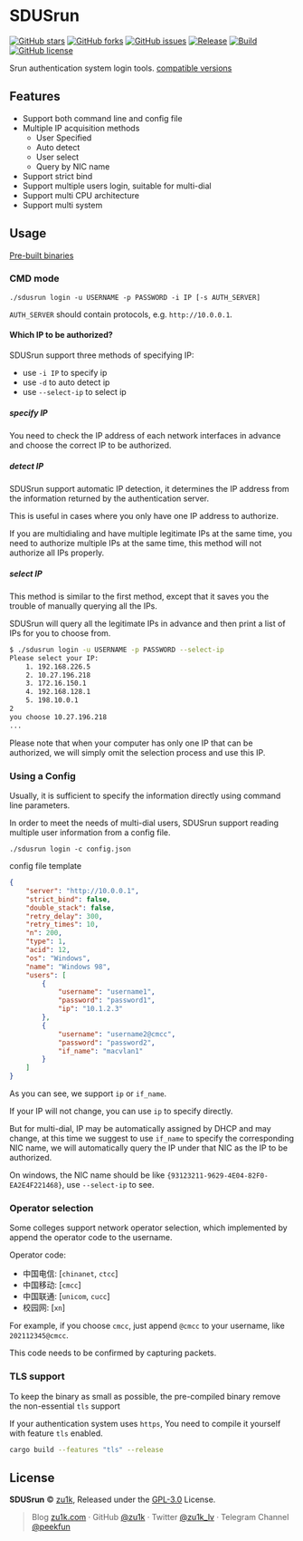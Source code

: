 # SDUSrun

[![GitHub stars](https://img.shields.io/github/stars/zu1k/sdusrun)](https://github.com/zu1k/sdusrun/stargazers)
[![GitHub forks](https://img.shields.io/github/forks/zu1k/sdusrun)](https://github.com/zu1k/sdusrun/network)
[![GitHub issues](https://img.shields.io/github/issues/zu1k/sdusrun)](https://github.com/zu1k/sdusrun/issues)
[![Release](https://img.shields.io/github/release/zu1k/sdusrun)](https://github.com/zu1k/sdusrun/releases)
[![Build](https://github.com/zu1k/sdusrun/actions/workflows/build.yml/badge.svg)](https://github.com/zu1k/sdusrun/actions/workflows/build.yml)
[![GitHub license](https://img.shields.io/github/license/zu1k/sdusrun)](https://github.com/zu1k/sdusrun/blob/master/LICENSE)

Srun authentication system login tools. [compatible versions](https://github.com/zu1k/sdusrun/issues/4)

## Features

- Support both command line and config file
- Multiple IP acquisition methods
  - User Specified
  - Auto detect
  - User select
  - Query by NIC name
- Support strict bind
- Support multiple users login, suitable for multi-dial
- Support multi CPU architecture
- Support multi system

## Usage

[Pre-built binaries](https://github.com/zu1k/sdusrun/releases)

### CMD mode

```
./sdusrun login -u USERNAME -p PASSWORD -i IP [-s AUTH_SERVER]
```

`AUTH_SERVER` should contain protocols, e.g. `http://10.0.0.1`.

#### Which IP to be authorized?

SDUSrun support three methods of specifying IP:

- use `-i IP` to specify ip
- use `-d` to auto detect ip
- use `--select-ip` to select ip

##### specify IP

You need to check the IP address of each network interfaces in advance and choose the correct IP to be authorized.

##### detect IP

SDUSrun support automatic IP detection, it determines the IP address from the information returned by the authentication server.

This is useful in cases where you only have one IP address to authorize.

If you are multidialing and have multiple legitimate IPs at the same time, you need to authorize multiple IPs at the same time, this method will not authorize all IPs properly.

##### select IP

This method is similar to the first method, except that it saves you the trouble of manually querying all the IPs.

SDUSrun will query all the legitimate IPs in advance and then print a list of IPs for you to choose from.

```sh
$ ./sdusrun login -u USERNAME -p PASSWORD --select-ip
Please select your IP:
    1. 192.168.226.5
    2. 10.27.196.218
    3. 172.16.150.1
    4. 192.168.128.1
    5. 198.10.0.1
2
you choose 10.27.196.218
...
```

Please note that when your computer has only one IP that can be authorized, we will simply omit the selection process and use this IP.

### Using a Config

Usually, it is sufficient to specify the information directly using command line parameters.

In order to meet the needs of multi-dial users, SDUSrun support reading multiple user information from a config file.

```
./sdusrun login -c config.json
```

config file template

```json
{
    "server": "http://10.0.0.1",
    "strict_bind": false,
    "double_stack": false,
    "retry_delay": 300,
    "retry_times": 10,
    "n": 200,
    "type": 1,
    "acid": 12,
    "os": "Windows",
    "name": "Windows 98",
    "users": [
        {
            "username": "username1",
            "password": "password1",
            "ip": "10.1.2.3"
        },
        {
            "username": "username2@cmcc",
            "password": "password2",
            "if_name": "macvlan1"
        }
    ]
}
```

As you can see, we support `ip` or `if_name`.

If your IP will not change, you can use `ip` to specify directly.

But for multi-dial, IP may be automatically assigned by DHCP and may change, at this time we suggest to use `if_name` to specify the corresponding NIC name, we will automatically query the IP under that NIC as the IP to be authorized.

On windows, the NIC name should be like `{93123211-9629-4E04-82F0-EA2E4F221468}`, use `--select-ip` to see.

### Operator selection

Some colleges support network operator selection, which implemented by append the operator code to the username.

Operator code:

- 中国电信: [`chinanet`, `ctcc`] 
- 中国移动: [`cmcc`] 
- 中国联通: [`unicom`, `cucc`]
- 校园网: [`xn`] 

For example, if you choose `cmcc`, just append `@cmcc` to your username, like `202112345@cmcc`.

This code needs to be confirmed by capturing packets.

### TLS support

To keep the binary as small as possible, the pre-compiled binary remove the non-essential `tls` support

If your authentication system uses `https`, You need to compile it yourself with feature `tls` enabled.

```sh
cargo build --features "tls" --release
```

## License

**SDUSrun** © [zu1k](https://github.com/zu1k), Released under the [GPL-3.0](./LICENSE) License.<br>

> Blog [zu1k.com](https://zu1k.com) · GitHub [@zu1k](https://github.com/zu1k) · Twitter [@zu1k_lv](https://twitter.com/zu1k_lv) · Telegram Channel [@peekfun](https://t.me/peekfun)
